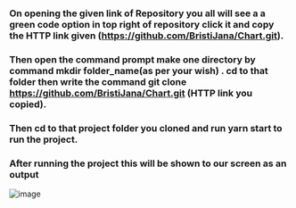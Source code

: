 ### On opening the given link of Repository you all will see a a green code option in top right of repository click it and copy the HTTP link given (https://github.com/BristiJana/Chart.git).
### Then open the command prompt make one directory by command mkdir folder_name(as per your wish) . cd to that folder then write the command git clone https://github.com/BristiJana/Chart.git (HTTP link you copied).
### Then cd to that project folder you cloned and run yarn start to run the project.
### After running the project this will be shown to our screen as an output
![image](https://user-images.githubusercontent.com/54547239/202893170-5f874e9f-6ba5-4ebc-8014-17856442a499.png)
